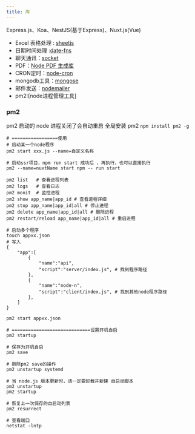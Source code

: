 ```yaml
---
title: 库
---
```


Express.js、Koa、NestJS(基于Express)、Nuxt.js(Vue)

-   Excel 表格处理 : [sheetjs](https://sheetjs.com/)
-   日期时间处理 :[date-fns](https://date-fns.org/)
-   聊天通讯：[socket](https://socket.io/)
-   PDF：[Node PDF 生成库](https://pdfkit.org/)
-   CRON定时：[node-cron](https://www.npmjs.com/package/cron)
-   mongodb工具：[mongose](http://www.mongoosejs.net/)
-   邮件发送：[nodemailer](https://nodemailer.com/about/)
-   pm2:[node进程管理工具]


### pm2
pm2 启动的 node 进程关闭了会自动重启
全局安装 pm2 `npm install pm2 -g`

```shell
# =================使用
# 启动某一个node程序
pm2 start xxx.js --name=自定义名称

# 启动ssr项目，npm run start 成功后 ，再执行，也可以直接执行
pm2 --name=nuxtName start npm -- run start

pm2 list   # 查看进程列表
pm2 logs   # 查看日志
pm2 monit  # 监控进程
pm2 show app_name|app_id # 查看进程详细
pm2 stop app_name|app_id|all # 停止进程
pm2 delete app_name|app_id|all # 删除进程
pm2 restart/reload app_name|app_id|all # 重启进程

# 启动多个程序
touch appxx.json
# 写入
{
    "app":[
        {
            "name":"api",
            "script":"server/index.js", # 找到程序路径
        },
        {
            "name":"node-n",
            "script":"client/index.js", # 找到其他node程序路径
        },
    ]
}

pm2 start appxx.json

# =============================设置开机自启
pm2 startup

# 保存为开机自启
pm2 save

# 删除pm2 save的操作
pm2 unstartup systemd

# 当 node.js 版本更新时，请一定要卸载并新建 自启动脚本 
pm2 unstartup
pm2 startup

# 恢复上一次保存的自启动列表
pm2 resurrect

# 查看端口
netstat -lntp

```

